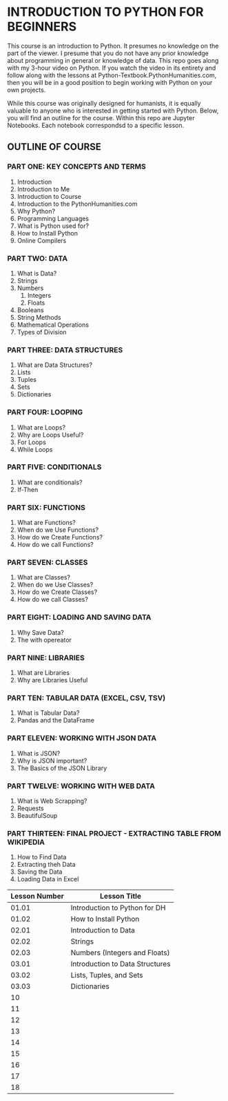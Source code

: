 # INTRODUCTION TO PYTHON FOR BEGINNERS
This course is an introduction to Python. It presumes no knowledge on the part of the viewer. I presume that you do not have any prior knowledge about programming in general or knowledge of data. This repo goes along with my 3-hour video on Python. If you watch the video in its entirety and follow along with the lessons at Python-Textbook.PythonHumanities.com, then you will be in a good position to begin working with Python on your own projects.

While this course was originally designed for humanists, it is equally valuable to anyone who is interested in getting started with Python. Below, you will find an outline for the course. Within this repo are Jupyter Notebooks. Each notebook correspondsd to a specific lesson.

## OUTLINE OF COURSE

### PART ONE: KEY CONCEPTS AND TERMS
1) Introduction
  1) Introduction to Me
  2) Introduction to Course
  3) Introduction to the PythonHumanities.com
2) Why Python?
  1) Programming Languages
  2) What is Python used for?
3) How to Install Python
4) Online Compilers

### PART TWO: DATA
1) What is Data?
2) Strings
3) Numbers
   1) Integers
   2) Floats
4) Booleans
5) String Methods
6) Mathematical Operations
7) Types of Division

### PART THREE: DATA STRUCTURES
1) What are Data Structures?
2) Lists
3) Tuples
4) Sets
5) Dictionaries

### PART FOUR: LOOPING
1) What are Loops?
2) Why are Loops Useful?
3) For Loops
4) While Loops

### PART FIVE: CONDITIONALS
1) What are conditionals?
2) If-Then

### PART SIX: FUNCTIONS
1) What are Functions?
2) When do we Use Functions?
2) How do we Create Functions?
3) How do we call Functions?

### PART SEVEN: CLASSES
1) What are Classes?
2) When do we Use Classes?
3) How do we Create Classes?
4) How do we call Classes?

### PART EIGHT: LOADING AND SAVING DATA
1) Why Save Data?
2) The with opereator

### PART NINE: LIBRARIES
1) What are Libraries
2) Why are Libraries Useful

### PART TEN: TABULAR DATA (EXCEL, CSV, TSV)
1) What is Tabular Data?
2) Pandas and the DataFrame

### PART ELEVEN: WORKING WITH JSON DATA
1) What is JSON?
2) Why is JSON important?
3) The Basics of the JSON Library

### PART TWELVE: WORKING WITH WEB DATA
1) What is Web Scrapping?
2) Requests
3) BeautifulSoup

### PART THIRTEEN: FINAL PROJECT - EXTRACTING TABLE FROM WIKIPEDIA
1) How to Find Data
2) Extracting theh Data
3) Saving the Data
4) Loading Data in Excel

| Lesson Number      | Lesson Title |
| ----------- | ----------- |
|01.01 |Introduction to Python for DH|
|01.02 |How to Install Python |
|02.01 |Introduction to Data |
|02.02 |Strings |
|02.03 |Numbers (Integers and Floats) |
|03.01 |Introduction to Data Structures |
|03.02 |Lists, Tuples, and Sets |
|03.03 |Dictionaries |
|10 | |
|11 | |
|12 | |
|13 | |
|14 | |
|15 | |
|16 | |
|17 | |
|18 | |
